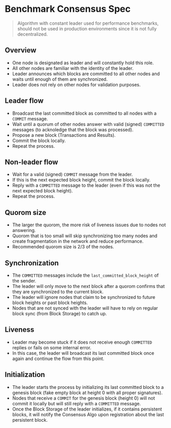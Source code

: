# Benchmark Consensus Spec
> Algorithm with constant leader used for performance benchmarks, should not be used in production environments since it is not fully decentralized.

## Overview
* One node is designated as leader and will constantly hold this role.
* All other nodes are familiar with the identity of the leader.
* Leader announces which blocks are committed to all other nodes and waits until enough of them are synchronized.
* Leader does not rely on other nodes for validation purposes.

## Leader flow
* Broadcast the last committed block as committed to all nodes with a `COMMIT` message.
* Wait until a quorum of other nodes answer with valid (signed) `COMMITTED` messages (to acknoledge that the block was processed).
* Propose a new block (Transactions and Results).
* Commit the block locally.
* Repeat the process.

## Non-leader flow
* Wait for a valid (signed) `COMMIT` message from the leader.
* If this is the next expected block height, commit the block locally.
* Reply with a `COMMITTED` message to the leader (even if this was not the next expected block height).
* Repeat the process.

## Quorom size
* The larger the quorom, the more risk of liveness issues due to nodes not answering.
* Quorom that is too small will skip synchronizing too many nodes and create fragmentation in the network and reduce performance.
* Recommended quorom size is 2/3 of the nodes.

## Synchronization
* The `COMMITTED` messages include the `last_committed_block_height` of the sender.
* The leader will only move to the next block after a quorom confirms that they are synchronized to the current block.
* The leader will ignore nodes that claim to be synchronized to future block heights or past block heights.
* Nodes that are not synced with the leader will have to rely on regular block sync (from Block Storage) to catch up.

## Liveness
* Leader may become stuck if it does not receive enough `COMMITTED` replies or fails on some internal error.
* In this case, the leader will broadcast its last committed block once again and continue the flow from this point.

## Initialization
* The leader starts the process by initializing its last committed block to a genesis block (fake empty block at height 0 with all proper signatures).
* Nodes that receive a `COMMIT` for the genesis block (height 0) will not commit it locally but will still reply with a `COMMITTED` message.
* Once the Block Storage of the leader initializes, if it contains persistent blocks, it will notify the Consensus Algo upon registration about the last persistent block.
